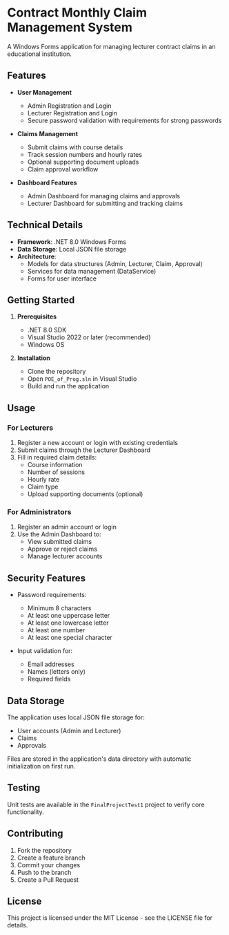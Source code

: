 # Contract Monthly Claim Management System

A Windows Forms application for managing lecturer contract claims in an educational institution.

## Features

- **User Management**
  - Admin Registration and Login
  - Lecturer Registration and Login
  - Secure password validation with requirements for strong passwords

- **Claims Management**
  - Submit claims with course details
  - Track session numbers and hourly rates
  - Optional supporting document uploads
  - Claim approval workflow

- **Dashboard Features**
  - Admin Dashboard for managing claims and approvals
  - Lecturer Dashboard for submitting and tracking claims

## Technical Details

- **Framework**: .NET 8.0 Windows Forms
- **Data Storage**: Local JSON file storage
- **Architecture**: 
  - Models for data structures (Admin, Lecturer, Claim, Approval)
  - Services for data management (DataService)
  - Forms for user interface

## Getting Started

1. **Prerequisites**
   - .NET 8.0 SDK
   - Visual Studio 2022 or later (recommended)
   - Windows OS

2. **Installation**
   - Clone the repository
   - Open `POE_of_Prog.sln` in Visual Studio
   - Build and run the application

## Usage

### For Lecturers
1. Register a new account or login with existing credentials
2. Submit claims through the Lecturer Dashboard
3. Fill in required claim details:
   - Course information
   - Number of sessions
   - Hourly rate
   - Claim type
   - Upload supporting documents (optional)

### For Administrators
1. Register an admin account or login
2. Use the Admin Dashboard to:
   - View submitted claims
   - Approve or reject claims
   - Manage lecturer accounts

## Security Features

- Password requirements:
  - Minimum 8 characters
  - At least one uppercase letter
  - At least one lowercase letter
  - At least one number
  - At least one special character

- Input validation for:
  - Email addresses
  - Names (letters only)
  - Required fields

## Data Storage

The application uses local JSON file storage for:
- User accounts (Admin and Lecturer)
- Claims
- Approvals

Files are stored in the application's data directory with automatic initialization on first run.

## Testing

Unit tests are available in the `FinalProjectTest1` project to verify core functionality.

## Contributing

1. Fork the repository
2. Create a feature branch
3. Commit your changes
4. Push to the branch
5. Create a Pull Request

## License

This project is licensed under the MIT License - see the LICENSE file for details.
